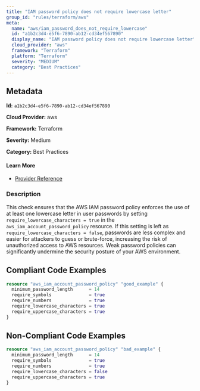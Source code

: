 ```yaml
---
title: "IAM password policy does not require lowercase letter"
group_id: "rules/terraform/aws"
meta:
  name: "aws/iam_password_does_not_require_lowercase"
  id: "a1b2c3d4-e5f6-7890-ab12-cd34ef567890"
  display_name: "IAM password policy does not require lowercase letter"
  cloud_provider: "aws"
  framework: "Terraform"
  platform: "Terraform"
  severity: "MEDIUM"
  category: "Best Practices"
---
```

## Metadata

**Id:** `a1b2c3d4-e5f6-7890-ab12-cd34ef567890`

**Cloud Provider:** aws

**Framework:** Terraform

**Severity:** Medium

**Category:** Best Practices

#### Learn More

 - [Provider Reference](https://registry.terraform.io/providers/hashicorp/aws/latest/docs/resources/iam_account_password_policy#require_lowercase_characters)

### Description

 This check ensures that the AWS IAM password policy enforces the use of at least one lowercase letter in user passwords by setting `require_lowercase_characters = true` in the `aws_iam_account_password_policy` resource. If this setting is left as `require_lowercase_characters = false`, passwords are less complex and easier for attackers to guess or brute-force, increasing the risk of unauthorized access to AWS resources. Weak password policies can significantly undermine the security posture of your AWS environment.


## Compliant Code Examples
```terraform
resource "aws_iam_account_password_policy" "good_example" {
  minimum_password_length      = 14
  require_symbols              = true
  require_numbers              = true
  require_lowercase_characters = true
  require_uppercase_characters = true
}

```
## Non-Compliant Code Examples
```terraform
resource "aws_iam_account_password_policy" "bad_example" {
  minimum_password_length      = 14
  require_symbols              = true
  require_numbers              = true
  require_lowercase_characters = false
  require_uppercase_characters = true
}

```